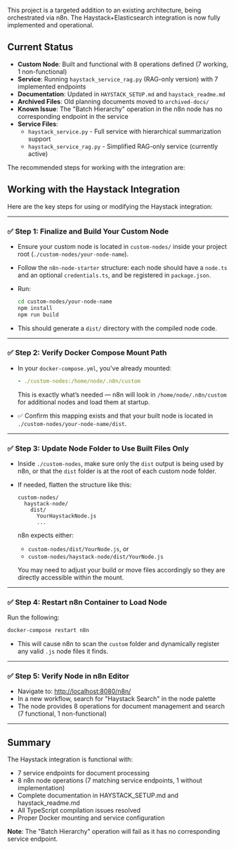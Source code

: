 This project is a targeted addition to an existing architecture, being orchestrated via n8n. The Haystack+Elasticsearch integration is now fully implemented and operational.

## Current Status

- **Custom Node**: Built and functional with 8 operations defined (7 working, 1 non-functional)
- **Service**: Running `haystack_service_rag.py` (RAG-only version) with 7 implemented endpoints
- **Documentation**: Updated in `HAYSTACK_SETUP.md` and `haystack_readme.md`
- **Archived Files**: Old planning documents moved to `archived-docs/`
- **Known Issue**: The "Batch Hierarchy" operation in the n8n node has no corresponding endpoint in the service
- **Service Files**:
  - `haystack_service.py` - Full service with hierarchical summarization support
  - `haystack_service_rag.py` - Simplified RAG-only service (currently active)

The recommended steps for working with the integration are:

## Working with the Haystack Integration

Here are the key steps for using or modifying the Haystack integration:

---

### ✅ Step 1: **Finalize and Build Your Custom Node**

- Ensure your custom node is located in `custom-nodes/` inside your project root (`./custom-nodes/your-node-name`).
- Follow the `n8n-node-starter` structure: each node should have a `node.ts` and an optional `credentials.ts`, and be registered in `package.json`.
- Run:

  ```bash
  cd custom-nodes/your-node-name
  npm install
  npm run build
  ```

- This should generate a `dist/` directory with the compiled node code.

---

### ✅ Step 2: **Verify Docker Compose Mount Path**

- In your `docker-compose.yml`, you've already mounted:

  ```yaml
  - ./custom-nodes:/home/node/.n8n/custom
  ```

  This is exactly what’s needed — n8n will look in `/home/node/.n8n/custom` for additional nodes and load them at startup.

- ✅ Confirm this mapping exists and that your built node is located in `./custom-nodes/your-node-name/dist`.

---

### ✅ Step 3: **Update Node Folder to Use Built Files Only**

- Inside `./custom-nodes`, make sure only the `dist` output is being used by n8n, or that the `dist` folder is at the root of each custom node folder.
- If needed, flatten the structure like this:

  ```
  custom-nodes/
    haystack-node/
      dist/
        YourHaystackNode.js
        ...
  ```

  n8n expects either:
  - `custom-nodes/dist/YourNode.js`, or
  - `custom-nodes/haystack-node/dist/YourNode.js`

  You may need to adjust your build or move files accordingly so they are directly accessible within the mount.

---

### ✅ Step 4: **Restart n8n Container to Load Node**

Run the following:

```bash
docker-compose restart n8n
```

- This will cause n8n to scan the `custom` folder and dynamically register any valid `.js` node files it finds.

---

### ✅ Step 5: **Verify Node in n8n Editor**

- Navigate to: [http://localhost:8080/n8n/](http://localhost:8080/n8n/)
- In a new workflow, search for "Haystack Search" in the node palette
- The node provides 8 operations for document management and search (7 functional, 1 non-functional)

---

## Summary

The Haystack integration is functional with:

- 7 service endpoints for document processing
- 8 n8n node operations (7 matching service endpoints, 1 without implementation)
- Complete documentation in HAYSTACK_SETUP.md and haystack_readme.md
- All TypeScript compilation issues resolved
- Proper Docker mounting and service configuration

**Note**: The "Batch Hierarchy" operation will fail as it has no corresponding service endpoint.
